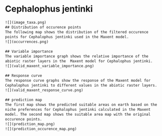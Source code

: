 # Cephalophus jentinki 
    ![](image_taxa.png) 
    ## Distribution of occurence points 
    The following map shows the distribution of the filtered occurence points for Cephalophus jentinki used in the Maxent model. 
    ![](occurrences.png)
    
    ## Variable importance 
    The variable importance graph shows the relative importance of the abiotic raster layers in the  Maxent model for Cephalophus jentinki. 
    ![](valid_maxent_variable_importance.png)
    
    ## Response curve 
    The response curve graphs show the response of the Maxent model for Cephalophus jentinki to different values in the abiotic raster layers. 
    ![](valid_maxent_response_curve.png)
    
    ## prediction map 
    The first map shows the predicted suitable areas on earth based on the niche preferences for Cephalophus jentinki calculated in the Maxent model. The second map shows the suitable area map with the original occurence points. 
    ![](prediction_map.png)
    ![](prediction_occurence_map.png)
    
